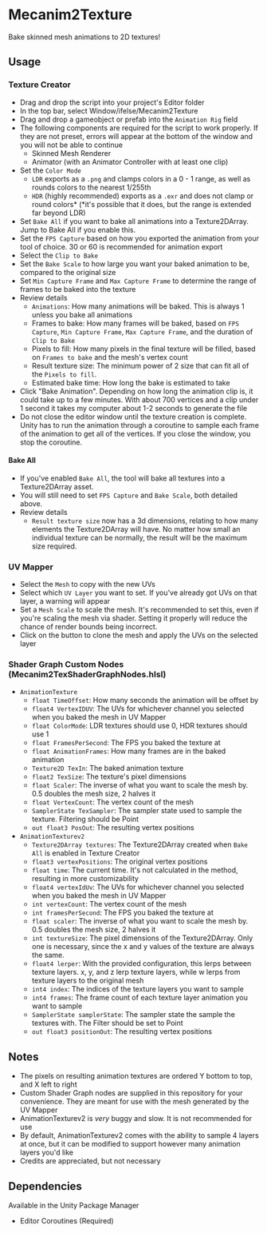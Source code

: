 # Mecanim2Texture
Bake skinned mesh animations to 2D textures!

## Usage
### Texture Creator
- Drag and drop the script into your project's Editor folder
- In the top bar, select Window/ifelse/Mecanim2Texture
- Drag and drop a gameobject or prefab into the `Animation Rig` field
- The following components are required for the script to work properly.  If they are not preset, errors will appear at the bottom of the window and you will not be able to continue
    - Skinned Mesh Renderer
    - Animator (with an Animator Controller with at least one clip)
- Set the `Color Mode`
    - `LDR` exports as a `.png` and clamps colors in a 0 - 1 range, as well as rounds colors to the nearest 1/255th
    - `HDR` (highly recommended) exports as a `.exr` and does not clamp or round colors* (*it's possible that it does, but the range is extended far beyond LDR)
- Set `Bake All` if you want to bake all animations into a Texture2DArray.  Jump to Bake All if you enable this.
- Set the `FPS Capture` based on how you exported the animation from your tool of choice.  30 or 60 is recommended for animation export
- Select the `Clip to Bake`
- Set the `Bake Scale` to how large you want your baked animation to be, compared to the original size
- Set `Min Capture Frame` and `Max Capture Frame` to determine the range of frames to be baked into the texture
- Review details
    - `Animations`: How many animations will be baked.  This is always 1 unless you bake all animations
    - Frames to bake: How many frames will be baked, based on `FPS Capture`, `Min Capture Frame`, `Max Capture Frame`, and the duration of `Clip to Bake`
    - Pixels to fill: How many pixels in the final texture will be filled, based on `Frames to bake` and the mesh's vertex count
    - Result texture size: The minimum power of 2 size that can fit all of the `Pixels to fill`.
    - Estimated bake time: How long the bake is estimated to take
- Click "Bake Animation".  Depending on how long the animation clip is, it could take up to a few minutes.  With about 700 vertices and a clip under 1 second it takes my computer about 1-2 seconds to generate the file
- Do not close the editor window until the texture creation is complete.  Unity has to run the animation through a coroutine to sample each frame of the animation to get all of the vertices.  If you close the window, you stop the coroutine.
#### Bake All
- If you've enabled `Bake All`, the tool will bake all textures into a Texture2DArray asset.
- You will still need to set `FPS Capture` and `Bake Scale`, both detailed above.
- Review details
    - `Result texture size` now has a 3d dimensions, relating to how many elements the Texture2DArray will have.  No matter how small an individual texture can be normally, the result will be the maximum size required.

### UV Mapper
- Select the `Mesh` to copy with the new UVs
- Select which `UV Layer` you want to set.  If you've already got UVs on that layer, a warning will appear
- Set a `Mesh Scale` to scale the mesh.  It's recommended to set this, even if you're scaling the mesh via shader.  Setting it properly will reduce the chance of render bounds being incorrect.
- Click on the button to clone the mesh and apply the UVs on the selected layer

### Shader Graph Custom Nodes (Mecanim2TexShaderGraphNodes.hlsl)
- `AnimationTexture`
    - `float TimeOffset`: How many seconds the animation will be offset by
    - `float4 VertexIDUV`: The UVs for whichever channel you selected when you baked the mesh in UV Mapper
    - `float ColorMode`: LDR textures should use 0, HDR textures should use 1
    - `float FramesPerSecond`: The FPS you baked the texture at
    - `float AnimationFrames`: How many frames are in the baked animation
    - `Texture2D TexIn`: The baked animation texture
    - `float2 TexSize`: The texture's pixel dimensions
    - `float Scaler`: The inverse of what you want to scale the mesh by.  0.5 doubles the mesh size, 2 halves it
    - `float VertexCount`: The vertex count of the mesh
    - `SamplerState TexSampler`: The sampler state used to sample the texture.  Filtering should be Point
    - `out float3 PosOut`: The resulting vertex positions
- `AnimationTexturev2`
    - `Texture2DArray textures`: The Texture2DArray created when `Bake All` is enabled in Texture Creator
    - `float3 vertexPositions`: The original vertex positions
    - `float time`: The current time.  It's not calculated in the method, resulting in more customizability
    - `float4 vertexIdUv`: The UVs for whichever channel you selected when you baked the mesh in UV Mapper
    - `int vertexCount`: The vertex count of the mesh
    - `int framesPerSecond`: The FPS you baked the texture at
    - `float scaler`: The inverse of what you want to scale the mesh by.  0.5 doubles the mesh size, 2 halves it
    - `int textureSize`: The pixel dimensions of the Texture2DArray.  Only one is necessary, since the x and y values of the texture are always the same.
    - `float4 lerper`: With the provided configuration, this lerps between texture layers.  x, y, and z lerp texture layers, while w lerps from texture layers to the original mesh
    - `int4 index`: The indices of the texture layers you want to sample
    - `int4 frames`: The frame count of each texture layer animation you want to sample
    - `SamplerState samplerState`: The sampler state the sample the textures with.  The Filter should be set to Point
    - `out float3 positionOut`: The resulting vertex positions

## Notes
- The pixels on resulting animation textures are ordered Y bottom to top, and X left to right
- Custom Shader Graph nodes are supplied in this repository for your convenience.  They are meant for use with the mesh generated by the UV Mapper
- AnimationTexturev2 is *very* buggy and slow.  It is not recommended for use
- By default, AnimationTexturev2 comes with the ability to sample 4 layers at once, but it can be modified to support however many animation layers you'd like
- Credits are appreciated, but not necessary

## Dependencies
Available in the Unity Package Manager
- Editor Coroutines (Required)
